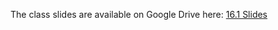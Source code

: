 The class slides are available on Google Drive here: [16.1 Slides](https://docs.google.com/presentation/d/1VvCeDrtMkaqzrUtbikL6IV_PTToTiHf7zSq4F_PWZC8)
